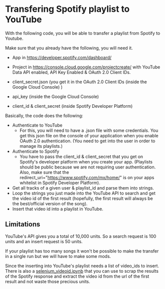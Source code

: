 # Transfering Spotify playlist to YouTube



With the following code, you will be able to transfer a playlist from Spotify to Youtube. 



Make sure that you already have the following, you will need it.

- App  in https://developer.spotify.com/dashboard/ 
- Project in https://console.cloud.google.com/projectcreate/ with YouTube Data API enabled, API Key Enabled & OAuth 2.0 Client IDs.

- client_secret.json (you get it in the OAuth 2.0 Client IDs (inside the Google Cloud Console) )
- api_key (inside the Google Cloud Console)
- client_id & client_secret (inside Spotify Developer Platform)





Basically, the code does the following:

- Authenticate to YouTube
  - For this, you will need to have a .json file with some credentials. You get this json file on the console of your application when you enable OAuth 2.0 authentication. (You need to get into the user in order to manage its playlists.)
- Authenticate to Spotify
  - You have to pass the client_id & client_secret that you get on Spotify's developer platform when you create your app. (Playlists should be public because we are not requiring user authentication. Also, make sure that the redirect_uri="https://www.spotify.com/mx/home/" is on your apps whitelist in Spotify Developer Platform). 
- Get all tracks of a given user & playlist_id and parse them into strings. 
- Loop the strings you just made into the YouTube API to search and get the video id of the first result (hopefully, the first result will always be the best/official version of the song). 
- Insert that video id into a playlist in YouTube.





## Limitations

YouTube's API gives you a total of 10,000 units. So a search request is 100 units and an insert request is 50 units. 

If your playlist has too many songs it won't be possible to make the transfer in a single run but we will have to make some mods.

Since the inserting into YouTube's playlist needs a list of video_ids to insert. There is also a [selenium_videoid.ipynb](https://github.com/cateban/SpotifyToYoutube/blob/main/selenium_videoid.ipynb) that you can use to scrap the results of the Spotify response and extract the video id from the url of the first result and not waste those precious units.

